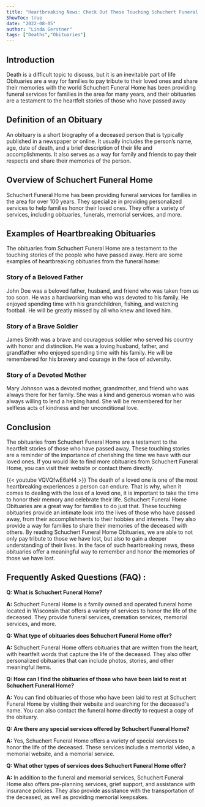 ```yaml
---
title: "Heartbreaking News: Check Out These Touching Schuchert Funeral Home Obituaries"
ShowToc: true 
date: "2022-08-05"
author: "Linda Gerstner" 
tags: ["Deaths","Obituaries"]
---
```

## Introduction

Death is a difficult topic to discuss, but it is an inevitable part of life Obituaries are a way for families to pay tribute to their loved ones and share their memories with the world Schuchert Funeral Home has been providing funeral services for families in the area for many years, and their obituaries are a testament to the heartfelt stories of those who have passed away

## Definition of an Obituary

An obituary is a short biography of a deceased person that is typically published in a newspaper or online. It usually includes the person’s name, age, date of death, and a brief description of their life and accomplishments. It also serves as a way for family and friends to pay their respects and share their memories of the person.

## Overview of Schuchert Funeral Home

Schuchert Funeral Home has been providing funeral services for families in the area for over 100 years. They specialize in providing personalized services to help families honor their loved ones. They offer a variety of services, including obituaries, funerals, memorial services, and more.

## Examples of Heartbreaking Obituaries

The obituaries from Schuchert Funeral Home are a testament to the touching stories of the people who have passed away. Here are some examples of heartbreaking obituaries from the funeral home:

### Story of a Beloved Father

John Doe was a beloved father, husband, and friend who was taken from us too soon. He was a hardworking man who was devoted to his family. He enjoyed spending time with his grandchildren, fishing, and watching football. He will be greatly missed by all who knew and loved him.

### Story of a Brave Soldier

James Smith was a brave and courageous soldier who served his country with honor and distinction. He was a loving husband, father, and grandfather who enjoyed spending time with his family. He will be remembered for his bravery and courage in the face of adversity.

### Story of a Devoted Mother

Mary Johnson was a devoted mother, grandmother, and friend who was always there for her family. She was a kind and generous woman who was always willing to lend a helping hand. She will be remembered for her selfless acts of kindness and her unconditional love.

## Conclusion

The obituaries from Schuchert Funeral Home are a testament to the heartfelt stories of those who have passed away. These touching stories are a reminder of the importance of cherishing the time we have with our loved ones. If you would like to find more obituaries from Schuchert Funeral Home, you can visit their website or contact them directly.

{{< youtube VQVQfwE6aH4 >}} 
The death of a loved one is one of the most heartbreaking experiences a person can endure. That is why, when it comes to dealing with the loss of a loved one, it is important to take the time to honor their memory and celebrate their life. Schuchert Funeral Home Obituaries are a great way for families to do just that. These touching obituaries provide an intimate look into the lives of those who have passed away, from their accomplishments to their hobbies and interests. They also provide a way for families to share their memories of the deceased with others. By reading Schuchert Funeral Home Obituaries, we are able to not only pay tribute to those we have lost, but also to gain a deeper understanding of their lives. In the face of such heartbreaking news, these obituaries offer a meaningful way to remember and honor the memories of those we have lost.

## Frequently Asked Questions (FAQ) :
**Q: What is Schuchert Funeral Home?**

**A:** Schuchert Funeral Home is a family owned and operated funeral home located in Wisconsin that offers a variety of services to honor the life of the deceased. They provide funeral services, cremation services, memorial services, and more. 

**Q: What type of obituaries does Schuchert Funeral Home offer?**

**A:** Schuchert Funeral Home offers obituaries that are written from the heart, with heartfelt words that capture the life of the deceased. They also offer personalized obituaries that can include photos, stories, and other meaningful items. 

**Q: How can I find the obituaries of those who have been laid to rest at Schuchert Funeral Home?**

**A:** You can find obituaries of those who have been laid to rest at Schuchert Funeral Home by visiting their website and searching for the deceased's name. You can also contact the funeral home directly to request a copy of the obituary. 

**Q: Are there any special services offered by Schuchert Funeral Home?**

**A:** Yes, Schuchert Funeral Home offers a variety of special services to honor the life of the deceased. These services include a memorial video, a memorial website, and a memorial service. 

**Q: What other types of services does Schuchert Funeral Home offer?**

**A:** In addition to the funeral and memorial services, Schuchert Funeral Home also offers pre-planning services, grief support, and assistance with insurance policies. They also provide assistance with the transportation of the deceased, as well as providing memorial keepsakes.



